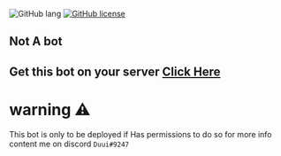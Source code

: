 
![GitHub lang](https://img.shields.io/github/languages/top/Duui3111/Discrd-bot?color=red&logo=JavaScript&style=for-the-badge)
[![GitHub license](https://img.shields.io/badge/license-MIT-blue.svg?style=for-the-badge)](https://github.com/Duui3111/Discrd-bot/blob/master/LICENSE)

## Not A bot
## Get this bot on your server [Click Here](https://discord.com/oauth2/authorize?client_id=735698663027900470&scope=bot&permissions=8)

# warning ⚠️ 
This bot is only to be deployed if
Has permissions to do so for more info content me on discord `Duui#9247` 
